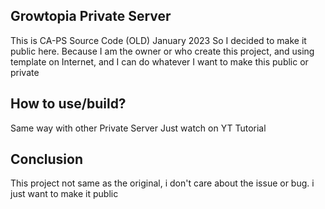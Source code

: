 ## Growtopia Private Server
 This is CA-PS Source Code (OLD) January 2023
So I decided to make it public here. Because I am the owner or who create this project, and using template on Internet, and I can do whatever I want to make this public or private

## How to use/build? 
Same way with other Private Server Just watch on YT Tutorial 

## Conclusion
This project not same as the original, i don't care about the issue or bug. 
i just want to make it public
